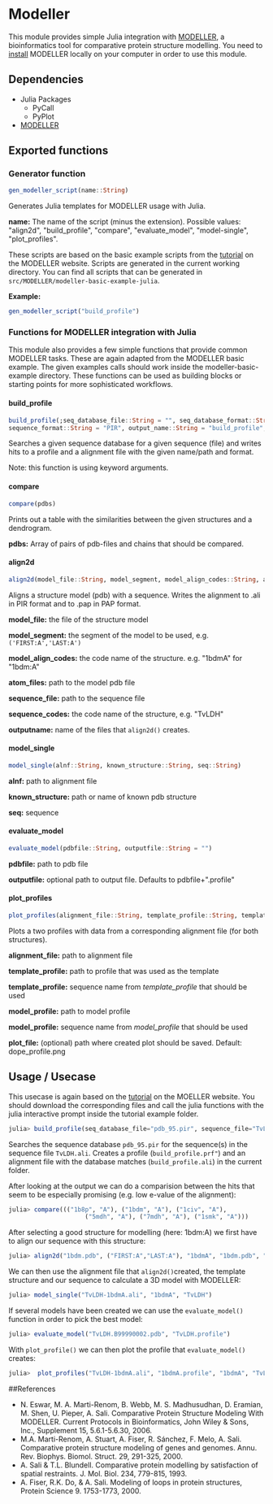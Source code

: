 # Modeller
This module provides simple Julia integration with [MODELLER](https://salilab.org/modeller/), a bioinformatics tool for comparative protein structure modelling.
You need to [install](https://salilab.org/modeller/download_installation.html) MODELLER locally on your computer in order to use this module.

## Dependencies

  * Julia Packages
    * PyCall
    * PyPlot
  * [MODELLER](https://salilab.org/modeller/download_installation.html)

## Exported functions

### Generator function

```julia
gen_modeller_script(name::String)
```

Generates Julia templates for MODELLER usage with Julia.

**name:** The name of the script (minus the extension). Possible values: "align2d", "build_profile", "compare", "evaluate_model", "model-single", "plot_profiles".

These scripts are based on the basic example scripts from  the [tutorial](https://salilab.org/modeller/tutorial/basic.html) on the MODELLER website.
Scripts are generated in the current working directory. You can find all scripts that can be generated in `src/MODELLER/modeller-basic-example-julia`.

**Example:**

```julia
gen_modeller_script("build_profile")
```
### Functions for MODELLER integration with Julia

This module also provides a few simple functions that provide common MODELLER tasks. These are again adapted from the MODELLER basic example. The given examples calls should work inside the modeller-basic-example directory. These functions can be used as building blocks or starting points for more sophisticated workflows.

#### build_profile

```julia
build_profile(;seq_database_file::String = "", seq_database_format::String="PIR", sequence_file::String = "",
sequence_format::String = "PIR", output_name::String = "build_profile", output_profile_format::String="TEXT", output_alignment_format::String="PIR")
```

Searches a given sequence database for a given sequence (file) and writes hits to a profile and a alignment file with the given name/path and format.

Note: this function is using keyword arguments.

#### compare

```julia
compare(pdbs)
```
Prints out a table with the similarities between the given structures and a dendrogram.

**pdbs:** Array of pairs of pdb-files and chains that should be compared.

#### align2d

```julia
align2d(model_file::String, model_segment, model_align_codes::String, atom_files::String, sequence_file::String, sequence_codes::String, outputname::String)
```

Aligns a structure model (pdb) with a sequence. Writes the alignment to <outputname>.ali in PIR format and to <outputname>.pap in PAP format.

**model_file:** the file of the structure model

**model_segment:** the segment of the model to be used, e.g. ``('FIRST:A','LAST:A')``

**model_align_codes:** the code name of the structure. e.g. "1bdmA" for "1bdm:A"

**atom_files:** path to the model pdb file

**sequence_file:** path to the sequence file

**sequence_codes:** the code name of the structure, e.g. "TvLDH"

**outputname:** name of the files that ``align2d()`` creates.

#### model_single

```julia
model_single(alnf::String, known_structure::String, seq::String)
```
**alnf:** path to alignment file

**known_structure:** path or name of known pdb structure

**seq:** sequence  

#### evaluate_model

```julia
evaluate_model(pdbfile::String, outputfile::String = "")
```
**pdbfile:** path to pdb file

**outputfile:** optional path to output file. Defaults to pdbfile+".profile" 

#### plot_profiles

```julia
plot_profiles(alignment_file::String, template_profile::String, template_sequence::String, model_profile::String, model_sequence::String, plot_file::String = "dope_profile.png")
```

Plots a two profiles with data from a corresponding alignment file (for both structures).

**alignment_file:** path to alignment file

**template_profile:** path to profile that was used as the template

**template_profile:** sequence name from *template_profile* that should be used

**model_profile:** path to model profile 

**model_profile:** sequence name from *model_profile* that should be used

**plot_file:** (optional) path where created plot should be saved. Default: dope_profile.png

## Usage / Usecase
This usecase is again based on the [tutorial](https://salilab.org/modeller/tutorial/basic.html) on the MOELLER website. You should download the corresponding files and call the julia functions with the julia interactive prompt inside the tutorial example folder.

```julia
julia> build_profile(seq_database_file="pdb_95.pir", sequence_file="TvLDH.ali") 
```

Searches the sequence database ``pdb_95.pir`` for the sequence(s) in the sequence file ``TvLDH.ali``. Creates a profile (``build_profile.prf"``) and an alignment file with the database matches (``build_profile.ali``) in the current folder.

After looking at the output we can do a comparision between the hits that seem to be especially promising (e.g. low e-value of the alignment):

```julia
julia> compare((("1b8p", "A"), ("1bdm", "A"), ("1civ", "A"),
                     ("5mdh", "A"), ("7mdh", "A"), ("1smk", "A")))
```

After selecting a good structure for modelling (here: 1bdm:A) we first have to align our sequence with this structure:

```julia
julia> align2d("1bdm.pdb", ("FIRST:A","LAST:A"), "1bdmA", "1bdm.pdb", "TvLDH.ali", "TvLDH", "TvLDH-1bdmA")
```

We can then use the alignment file that ``align2d()``created, the template structure and our sequence to calculate a 3D model with MODELLER:

```julia
julia> model_single("TvLDH-1bdmA.ali", "1bdmA", "TvLDH")
```

If several models have been created we can use the ``evaluate_model()`` function in order to pick the best model:

```julia
julia> evaluate_model("TvLDH.B99990002.pdb", "TvLDH.profile")
```

With ``plot_profile()`` we can then plot the profile that ``evaluate_model()`` creates:

```julia
julia>  plot_profiles("TvLDH-1bdmA.ali", "1bdmA.profile", "1bdmA", "TvLDH.profile", "TvLDH")
```

##References

  * N. Eswar, M. A. Marti-Renom, B. Webb, M. S. Madhusudhan, D. Eramian, M. Shen, U. Pieper, A. Sali. Comparative Protein Structure Modeling With MODELLER. Current Protocols in Bioinformatics, John Wiley & Sons, Inc., Supplement 15, 5.6.1-5.6.30, 2006.
  * M.A. Marti-Renom, A. Stuart, A. Fiser, R. Sánchez, F. Melo, A. Sali. Comparative protein structure modeling of genes and genomes. Annu. Rev. Biophys. Biomol. Struct. 29, 291-325, 2000.
  * A. Sali & T.L. Blundell. Comparative protein modelling by satisfaction of spatial restraints. J. Mol. Biol. 234, 779-815, 1993.
  * A. Fiser, R.K. Do, & A. Sali. Modeling of loops in protein structures, Protein Science 9. 1753-1773, 2000.
